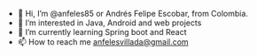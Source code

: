 - 👋 Hi, I’m @anfeles85 or Andrés Felipe Escobar, from Colombia.
- 👀 I’m interested in Java, Android and web projects
- 🌱 I’m currently learning Spring boot and React
- 📫 How to reach me anfelesvillada@gmail.com

<!---
anfeles85/anfeles85 is a ✨ special ✨ repository because its `README.md` (this file) appears on your GitHub profile.
You can click the Preview link to take a look at your changes.
--->
